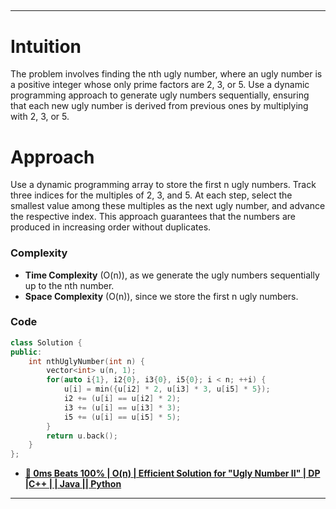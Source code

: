 ## 

---
# **Intuition**

The problem involves finding the nth ugly number, where an ugly number is a positive integer whose only prime factors are 2, 3, or 5. Use a dynamic programming approach to generate ugly numbers sequentially, ensuring that each new ugly number is derived from previous ones by multiplying with 2, 3, or 5.

# **Approach**
Use a dynamic programming array to store the first n ugly numbers. Track three indices for the multiples of 2, 3, and 5. At each step, select the smallest value among these multiples as the next ugly number, and advance the respective index. This approach guarantees that the numbers are produced in increasing order without duplicates.

### **Complexity**
- **Time Complexity** \(O(n)\), as we generate the ugly numbers sequentially up to the nth number.
- **Space Complexity** \(O(n)\), since we store the first n ugly numbers.

### **Code**

```cpp []
class Solution {
public:
    int nthUglyNumber(int n) {
        vector<int> u(n, 1);
        for(auto i{1}, i2{0}, i3{0}, i5{0}; i < n; ++i) {
            u[i] = min({u[i2] * 2, u[i3] * 3, u[i5] * 5});
            i2 += (u[i] == u[i2] * 2);
            i3 += (u[i] == u[i3] * 3);
            i5 += (u[i] == u[i5] * 5);
        }
        return u.back();
    }
};
```

- **[🌟 0ms Beats 100% | O(n) | Efficient Solution for "Ugly Number II" | DP |C++ | | Java || Python](https://leetcode.com/problems/ugly-number-ii/solutions/5652924/0ms-beats-100-o-n-efficient-solution-for-ugly-number-ii-dp-c-java-python)**

---